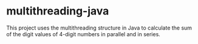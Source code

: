 # multithreading-java
This project uses the multithreading structure in Java to calculate the sum of the digit values of 4-digit numbers in parallel and in series.
